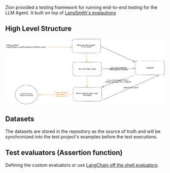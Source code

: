 Zion provided a testing framework for running end-to-end testing for the LLM Agent. It built on top of [LangSmith's evalautions](https://docs.smith.langchain.com/evaluation)

## High Level Structure

![An Excalidraw Diagram](images/diagram_7mpia9ngrzr.excalidraw.png)

## Datasets

The datasets are stored in the repository as the source of truth and will be synchronized into the test project's examples before the test executions.

## Test evaluators (Assertion function)

Defining the custom evaluators or use [LangChain off the shell evaluators](https://docs.smith.langchain.com/how_to_guides/evaluation/use_langchain_off_the_shelf_evaluators).
